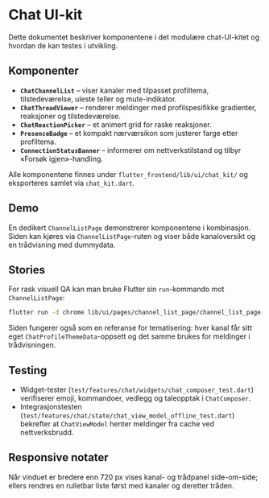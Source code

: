 # Chat UI-kit

Dette dokumentet beskriver komponentene i det modulære chat-UI-kitet og hvordan de kan testes i utvikling.

## Komponenter

- **`ChatChannelList`** – viser kanaler med tilpasset profiltema, tilstedeværelse, uleste teller og mute-indikator.
- **`ChatThreadViewer`** – renderer meldinger med profilspesifikke gradienter, reaksjoner og tilstedeværelse.
- **`ChatReactionPicker`** – et animert grid for raske reaksjoner.
- **`PresenceBadge`** – et kompakt nærværsikon som justerer farge etter profiltema.
- **`ConnectionStatusBanner`** – informerer om nettverkstilstand og tilbyr «Forsøk igjen»-handling.

Alle komponentene finnes under `flutter_frontend/lib/ui/chat_kit/` og eksporteres samlet via `chat_kit.dart`.

## Demo

En dedikert `ChannelListPage` demonstrerer komponentene i kombinasjon. Siden kan kjøres via `ChannelListPage`-ruten og viser både kanaloversikt og en trådvisning med dummydata.

## Stories

For rask visuell QA kan man bruke Flutter sin `run`-kommando mot `ChannelListPage`:

```bash
flutter run -d chrome lib/ui/pages/channel_list_page/channel_list_page.dart
```

Siden fungerer også som en referanse for tematisering: hver kanal får sitt eget `ChatProfileThemeData`-oppsett og det samme brukes for meldinger i trådvisningen.

## Testing

- Widget-tester (`test/features/chat/widgets/chat_composer_test.dart`) verifiserer emoji, kommandoer, vedlegg og taleopptak i `ChatComposer`.
- Integrasjonstesten (`test/features/chat/state/chat_view_model_offline_test.dart`) bekrefter at `ChatViewModel` henter meldinger fra cache ved nettverksbrudd.

## Responsive notater

Når vinduet er bredere enn 720 px vises kanal- og trådpanel side-om-side; ellers rendres en rulletbar liste først med kanaler og deretter tråden.

